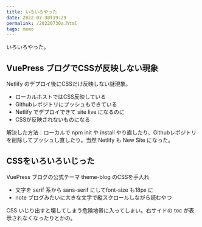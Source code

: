 ```yaml
---
title: いろいろやった
date: 2022-07-30T19:29
permalink: /20220730a.html
tags: memo
---
```

いろいろやった。

## VuePress ブログでCSSが反映しない現象

Netlify のデプロイ後にCSSだけ反映しない謎現象。

- ローカルホストではCSS反映している
- Githubレポジトリにプッシュもできている
- Netlify でデプロイできて site live になるのに
- CSSが反映されないものになる

解決した方法：ローカルで npm init  や install やり直したり、Githubレポジトリを削除してプッシュし直したり。当然 Netlify も New Site になった。

## CSSをいろいろいじった

VuePress ブログの公式テーマ theme-blog のCSSを手入れ

-  文字を serif 系から sans-serif にしてfont-size も18px に
- note ブログみたいに大きな文字で縦スクロールしながら読むやつ

CSS いじり出すと壊してしまう危険地帯に入ってしまい。右サイドの toc が表示されなくなったりとかの。 

